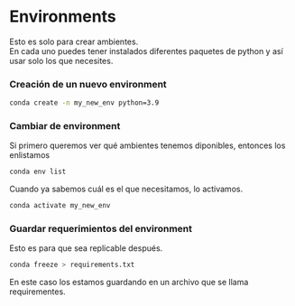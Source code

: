 # Environments

Esto es solo para crear ambientes.  
En cada uno puedes tener instalados diferentes paquetes de python y así usar solo los que necesites.  

### Creación de un nuevo environment
```bash
conda create -n my_new_env python=3.9
```

### Cambiar de environment
Si primero queremos ver qué ambientes tenemos diponibles, entonces los enlistamos
```bash
conda env list
```

Cuando ya sabemos cuál es el que necesitamos, lo activamos.  
```bash
conda activate my_new_env
```

### Guardar requerimientos del environment
Esto es para que sea replicable después.
```bash
conda freeze > requirements.txt
```
En este caso los estamos guardando en un archivo que se llama requirementes.

